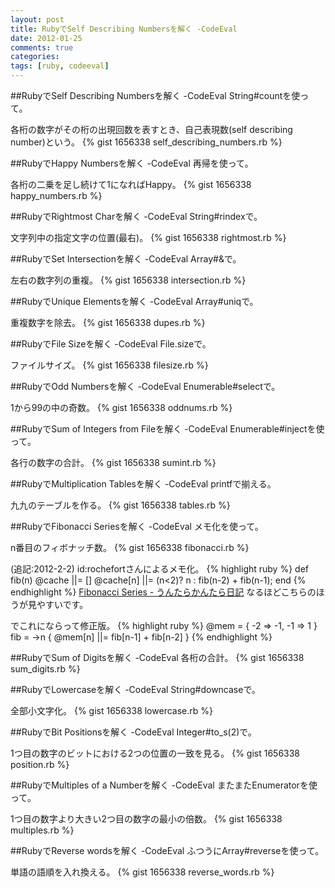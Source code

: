```yaml
---
layout: post
title: RubyでSelf Describing Numbersを解く -CodeEval
date: 2012-01-25
comments: true
categories:
tags: [ruby, codeeval]
---
```


##RubyでSelf Describing Numbersを解く -CodeEval
String#countを使って。

各桁の数字がその桁の出現回数を表すとき、自己表現数(self describing number)という。
{% gist 1656338 self_describing_numbers.rb %}

##RubyでHappy Numbersを解く -CodeEval
再帰を使って。

各桁の二乗を足し続けて1になればHappy。
{% gist 1656338 happy_numbers.rb %}


##RubyでRightmost Charを解く -CodeEval
String#rindexで。

文字列中の指定文字の位置(最右)。
{% gist 1656338 rightmost.rb %}


##RubyでSet Intersectionを解く -CodeEval
Array#&で。

左右の数字列の重複。
{% gist 1656338 intersection.rb %}

##RubyでUnique Elementsを解く -CodeEval
Array#uniqで。

重複数字を除去。
{% gist 1656338 dupes.rb %}


##RubyでFile Sizeを解く -CodeEval
File.sizeで。

ファイルサイズ。
{% gist 1656338 filesize.rb %}


##RubyでOdd Numbersを解く -CodeEval
Enumerable#selectで。

1から99の中の奇数。
{% gist 1656338 oddnums.rb %}


##RubyでSum of Integers from Fileを解く -CodeEval
Enumerable#injectを使って。

各行の数字の合計。
{% gist 1656338 sumint.rb %}


##RubyでMultiplication Tablesを解く -CodeEval
printfで揃える。

九九のテーブルを作る。
{% gist 1656338 tables.rb %}


##RubyでFibonacci Seriesを解く -CodeEval
メモ化を使って。

n番目のフィボナッチ数。
{% gist 1656338 fibonacci.rb %}


(追記:2012-2-2)
id:rochefortさんによるメモ化。
{% highlight ruby %}
def fib(n)
  @cache ||= []
  @cache[n] ||= (n<2)? n : fib(n-2) + fib(n-1);
end
{% endhighlight %}
[Fibonacci Series - うんたらかんたら日記](http://d.hatena.ne.jp/rochefort/20120202/p1)
なるほどこちらのほうが見やすいです。

でこれにならって修正版。
{% highlight ruby %}
@mem = { -2 => -1, -1 => 1 }
fib = ->n { @mem[n] ||= fib[n-1] + fib[n-2] }
{% endhighlight %}


##RubyでSum of Digitsを解く -CodeEval
各桁の合計。
{% gist 1656338 sum_digits.rb %}


##RubyでLowercaseを解く -CodeEval
String#downcaseで。

全部小文字化。
{% gist 1656338 lowercase.rb %}


##RubyでBit Positionsを解く -CodeEval
Integer#to_s(2)で。

1つ目の数字のビットにおける2つの位置の一致を見る。
{% gist 1656338 position.rb %}


##RubyでMultiples of a Numberを解く -CodeEval
またまたEnumeratorを使って。

1つ目の数字より大きい2つ目の数字の最小の倍数。
{% gist 1656338 multiples.rb %}

##RubyでReverse wordsを解く -CodeEval
ふつうにArray#reverseを使って。

単語の語順を入れ換える。
{% gist 1656338 reverse_words.rb %}

